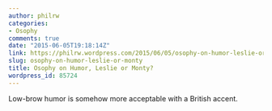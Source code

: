 ```yaml
---
author: philrw
categories:
- Osophy
comments: true
date: "2015-06-05T19:18:14Z"
link: https://philrw.wordpress.com/2015/06/05/osophy-on-humor-leslie-or-monty/
slug: osophy-on-humor-leslie-or-monty
title: Osophy on Humor, Leslie or Monty?
wordpress_id: 85724
---
```


Low-brow humor is somehow more acceptable with a British accent.
